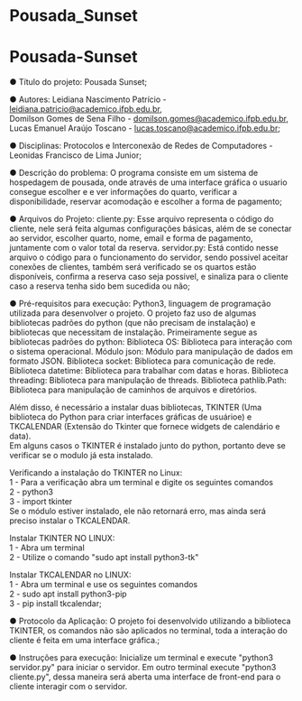 # Pousada_Sunset

# Pousada-Sunset

● Título do projeto: Pousada Sunset;

● Autores: Leidiana Nascimento Patrício - leidiana.patricio@academico.ifpb.edu.br,<br>
           Domilson Gomes de Sena Filho - domilson.gomes@academico.ifpb.edu.br,<br>
           Lucas Emanuel Araújo Toscano - lucas.toscano@academico.ifpb.edu.br;
           
● Disciplinas: Protocolos e Interconexão de Redes de Computadores - Leonidas Francisco de Lima Junior;

● Descrição do problema: O programa consiste em um sistema de hospedagem de pousada, onde através de uma interface gráfica o usuario consegue escolher e e ver informações do quarto, verificar a disponibilidade, reservar acomodação e escolher a forma de pagamento;

● Arquivos do Projeto: cliente.py: Esse arquivo representa o código do cliente, nele será feita algumas configurações básicas, além de se conectar ao servidor, escolher quarto, nome, email e forma de pagamento, juntamente com o valor total da reserva.
servidor.py: Está contido nesse arquivo o código para o funcionamento do servidor, sendo possivel aceitar conexões de clientes, também será verificado se os quartos estão disponíveis, confirma a reserva caso seja possivel, e sinaliza para o cliente caso a reserva tenha sido bem sucedida ou não;

● Pré-requisitos para execução: Python3, linguagem de programação utilizada para desenvolver o projeto. O projeto faz uso de algumas bibliotecas padrões do python (que não precisam de instalação) e bibliotecas que necessitam de instalação. Primeiramente segue as bibliotecas padrões do python: Biblioteca OS: Biblioteca para interação com o sistema operacional. Módulo json: Módulo para manipulação de dados em formato JSON. Biblioteca socket: Biblioteca para comunicação de rede. Biblioteca datetime: Biblioteca para trabalhar com datas e horas. Biblioteca threading: Biblioteca para manipulação de threads. Biblioteca pathlib.Path: Biblioteca para manipulação de caminhos de arquivos e diretórios. <br>

Além disso, é necessário a instalar duas bibliotecas, TKINTER (Uma biblioteca do Python para criar interfaces gráficas de usuárioe) e TKCALENDAR (Extensão do Tkinter que fornece widgets de calendário e data).<br>
Em alguns casos o TKINTER é instalado junto do python, portanto deve se verificar se o modulo já esta instalado.

Verificando a instalação do TKINTER no Linux:<br>
           1 - Para a verificação abra um terminal e digite os seguintes comandos<br>
           2 - python3<br>
           3 - import tkinter<br>
           Se o módulo estiver instalado, ele não retornará erro, mas ainda será preciso instalar o TKCALENDAR.<br>

Instalar TKINTER NO LINUX:<br>
           1 - Abra um terminal<br>
           2 - Utilize o comando "sudo apt install python3-tk"<br>
           
Instalar TKCALENDAR no LINUX: <br>
 1 - Abra um terminal e use os seguintes comandos<br>
 2 - sudo apt install python3-pip<br>
 3 - pip install tkcalendar;

● Protocolo da Aplicação: O projeto foi desenvolvido utilizando a biblioteca TKINTER, os comandos não são aplicados no terminal, toda a interação do cliente é feita em uma interface gráfica.;

● Instruções para execução: Inicialize um terminal e execute "python3 servidor.py" para iniciar o servidor. Em outro terminal execute "python3 cliente.py", dessa maneira será aberta uma interface de front-end para o cliente interagir com o servidor.  
